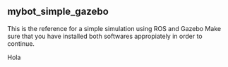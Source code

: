 ## mybot_simple_gazebo

This is the reference for a simple simulation using ROS and Gazebo
Make sure that you have installed both softwares appropiately in order to continue.

Hola
